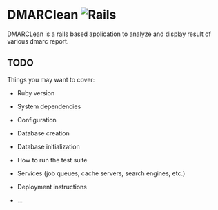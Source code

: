 DMARClean ![Rails](https://github.com/github/docs/actions/workflows/main.yml/badge.svg)
=========


DMARCLean is a rails based application to analyze and display result of various dmarc report.

## TODO

Things you may want to cover:

* Ruby version

* System dependencies

* Configuration

* Database creation

* Database initialization

* How to run the test suite

* Services (job queues, cache servers, search engines, etc.)

* Deployment instructions

* ...
